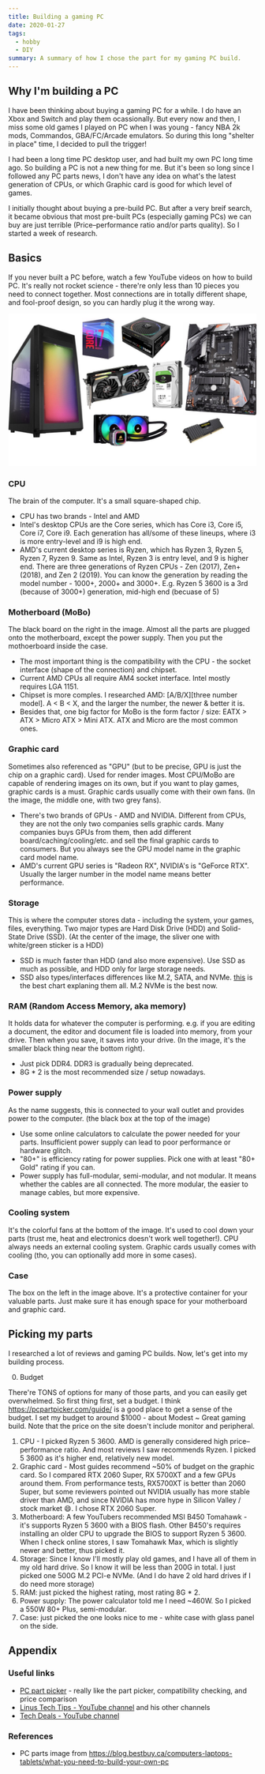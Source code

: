```yaml
---
title: Building a gaming PC
date: 2020-01-27
tags:
  - hobby
  - DIY
summary: A summary of how I chose the part for my gaming PC build.
---
```


## Why I'm building a PC

I have been thinking about buying a gaming PC for a while. I do have an Xbox and Switch and play them ocassionally. But every now and then, I miss some old games I played on PC when I was young - fancy NBA 2k mods, Commandos, GBA/FC/Arcade emulators. So during this long "shelter in place" time, I decided to pull the trigger!


I had been a long time PC desktop user, and had built my own PC long time ago. So building a PC is not a new thing for me. But it's been so long since I followed any PC parts news, I don't have any idea on what's the latest generation of CPUs, or which Graphic card is good for which level of games.

I initially thought about buying a pre-build PC. But after a very breif search, it became obvious that most pre-built PCs (especially gaming PCs) we can buy are just terrible (Price–performance ratio and/or parts quality). So I started a week of research.

## Basics

If you never built a PC before, watch a few YouTube videos on how to build PC. It's really not rocket science - there're only less than 10 pieces you need to connect together. Most connections are in totally different shape, and fool-proof design, so you can hardly plug it the wrong way.

![pc parts](../_assets/pc-parts.jpg)

### CPU

The brain of the computer. It's a small square-shaped chip.

- CPU has two brands - Intel and AMD
- Intel's desktop CPUs are the Core series, which has Core i3, Core i5, Core i7, Core i9. Each generation has all/some of these lineups, where i3 is more entry-level and i9 is high end.
- AMD's current desktop series is Ryzen, which has Ryzen 3, Ryzen 5, Ryzen 7, Ryzen 9. Same as Intel, Ryzen 3 is entry level, and 9 is higher end. There are three generations of Ryzen CPUs - Zen (2017), Zen+ (2018), and Zen 2 (2019). You can know the generation by reading the model number - 1000+, 2000+ and 3000+. E.g. Ryzen 5 3600 is a 3rd (because of 3000+) generation, mid-high end (becuase of 5)

### Motherboard (MoBo)

The black board on the right in the image. Almost all the parts are plugged onto the motherboard, except the power supply. Then you put the mothoerboard inside the case.

- The most important thing is the compatibility with the CPU - the socket interface (shape of the connection) and chipset.
- Current AMD CPUs all require AM4 socket interface. Intel mostly requires LGA 1151.
- Chipset is more comples. I researched AMD: [A/B/X][three number model]. A < B < X, and the larger the number, the newer & better it is.
- Besides that, one big factor for MoBo is the form factor / size: EATX > ATX > Micro ATX > Mini ATX. ATX and Micro are the most common ones.

### Graphic card

Sometimes also referenced as "GPU" (but to be precise, GPU is just the chip on a graphic card). Used for render images. Most CPU/MoBo are capable of rendering images on its own, but if you want to play games, graphic cards is a must. Graphic cards usually come with their own fans. (In the image, the middle one, with two grey fans).

- There's two brands of GPUs - AMD and NVIDIA. Different from CPUs, they are not the only two companies sells graphic cards. Many companies buys GPUs from them, then add different board/caching/cooling/etc. and sell the final graphic cards to consumers. But you always see the GPU model name in the graphic card model name.
- AMD's current GPU series is "Radeon RX", NVIDIA's is "GeForce RTX". Usually the larger number in the model name means better performance.

### Storage

This is where the computer stores data - including the system, your games, files, everything. Two major types are Hard Disk Drive (HDD) and Solid-State Drive (SSD). (At the center of the image, the sliver one with white/green sticker is a HDD)
  
- SSD is much faster than HDD (and also more expensive). Use SSD as much as possible, and HDD only for large storage needs.
- SSD also types/interfaces differences like M.2, SATA, and NVMe. [this](https://youtu.be/kx0ynC8Thlw?t=199) is the best chart explaning them all. M.2 NVMe is the best now.

### RAM (Random Access Memory, aka memory)

It holds data for whatever the computer is performing. e.g. if you are editing a document, the editor and document file is loaded into memory, from your drive. Then when you save, it saves into your drive. (In the image, it's the smaller black thing near the bottom right).

- Just pick DDR4. DDR3 is gradually being deprecated.
- 8G * 2 is the most recommended size / setup nowadays.

### Power supply

As the name suggests, this is connected to your wall outlet and provides power to the computer. (the black box at the top of the image)

- Use some online calculators to calculate the power needed for your parts. Insufficient power supply can lead to poor performance or hardware glitch.
- "80+" is efficiency rating for power supplies. Pick one with at least "80+ Gold" rating if you can.
- Power supply has full-modular, semi-modular, and not modular. It means whether the cables are all connected. The more modular, the easier to manage cables, but more expensive.

### Cooling system

It's the colorful fans at the bottom of the image. It's used to cool down your parts (trust me, heat and electronics doesn't work well together!). CPU always needs an external cooling system. Graphic cards usually comes with cooling (tho, you can optionally add more in some cases).

### Case

The box on the left in the image above. It's a protective container for your valuable parts. Just make sure it has enough space for your motherboard and graphic card.

## Picking my parts

I researched a lot of reviews and gaming PC builds. Now, let's get into my building process.

0. Budget

There're TONS of options for many of those parts, and you can easily get overwhelmed. So first thing first, set a budget. I think https://pcpartpicker.com/guide/ is a good place to get a sense of the budget. I set my budget to around $1000 - about Modest ~ Great gaming build. Note that the price on the site doesn't include monitor and peripheral.

1. CPU - I picked Ryzen 5 3600. AMD is generally considered high price–performance ratio. And most reviews I saw recommends Ryzen. I picked 5 3600 as it's higher end, relatively new model.
1. Graphic card - Most guides recommend ~50% of budget on the graphic card. So I compared RTX 2060 Super, RX 5700XT and a few GPUs around them. From performance tests, RX5700XT is better than 2060 Super, but some reviewers pointed out NVIDIA usually has more stable driver than AMD, and since NVIDIA has more hype in Silicon Valley / stock market :smile:. I chose RTX 2060 Super.
1. Motherboard: A few YouTubers recommended MSI B450 Tomahawk - it's supports Ryzen 5 3600 with a BIOS flash. Other B450's requires installing an older CPU to upgrade the BIOS to support Ryzen 5 3600. When I check online stores, I saw Tomahawk Max, which is slightly newer and better, thus picked it.
1. Storage: Since I know I'll mostly play old games, and I have all of them in my old hard drive. So I know it will be less than 200G in total. I just picked one 500G M.2 PCI-e NVMe. (And I do have 2 old hard drives if I do need more storage)
1. RAM: just picked the highest rating, most rating 8G * 2.
1. Power supply: The power calculator told me I need ~460W. So I picked a 550W 80+ Plus, semi-modular.
1. Case: just picked the one looks nice to me - white case with glass panel on the side.

## Appendix

### Useful links

- [PC part picker](https://pcpartpicker.com/) - really like the part picker, compatibility checking, and price comparison
- [Linus Tech Tips - YouTube channel](https://www.youtube.com/user/LinusTechTips) and his other channels
- [Tech Deals - YouTube channel](https://www.youtube.com/channel/UCCss3QxegBkF8BAetIo0qXA)

### References

- PC parts image from https://blog.bestbuy.ca/computers-laptops-tablets/what-you-need-to-build-your-own-pc
